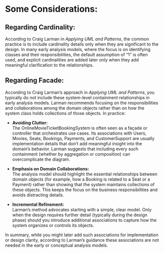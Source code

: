 # Some Considerations:

## Regarding Cardinality:
According to Craig Larman in *Applying UML and Patterns*, the common practice is to include cardinality details only when they are significant to the design. In many early analysis models, where the focus is on identifying classes and their responsibilities, the default assumption of “1” is often used, and explicit cardinalities are added later only when they add meaningful clarification to the relationships.

## Regarding Facade:
According to Craig Larman’s approach in *Applying UML and Patterns*, you typically do not include these system-level containment relationships in early analysis models. Larman recommends focusing on the responsibilities and collaborations among the domain objects rather than on how the system class holds collections of those objects. In practice:

- **Avoiding Clutter:**  
  The OnlineMovieTicketBookingSystem is often seen as a façade or controller that orchestrates use cases. Its associations with Users, Movies, Seats, Bookings, Payments, and CustomerSupport are usually implementation details that don’t add meaningful insight into the domain’s behavior. Larman suggests that including every such containment (whether by aggregation or composition) can overcomplicate the diagram.

- **Emphasis on Domain Collaborations:**  
  The analysis model should highlight the essential relationships between domain objects (for example, how a Booking is related to a Seat or a Payment) rather than showing that the system maintains collections of these objects. This keeps the focus on the business responsibilities and avoids distracting details.

- **Incremental Refinement:**  
  Larman’s method advocates starting with a simple, clear model. Only when the design requires further detail (typically during the design phase) should you introduce additional associations to capture how the system organizes or controls its objects.

In summary, while you might later add such associations for implementation or design clarity, according to Larman’s guidance these associations are not needed in the early or conceptual analysis models.

